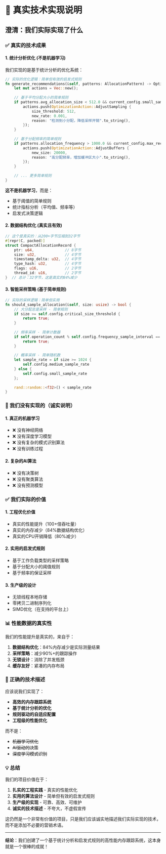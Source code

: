 # 🎯 真实技术实现说明

## 澄清：我们实际实现了什么

### ✅ 真实的技术成果

#### 1. **统计分析优化** (不是机器学习)
我们实现的是基于统计分析的优化系统：

```rust
// 实际的优化逻辑：简单但有效的启发式规则
fn generate_recommendations(&self, patterns: AllocationPattern) -> OptimizationRecommendations {
    let mut actions = Vec::new();
    
    // 基于平均分配大小的简单规则
    if patterns.avg_allocation_size < 512.0 && current_config.small_sample_rate > 0.001 {
        actions.push(OptimizationAction::AdjustSampling {
            size_threshold: 512,
            new_rate: 0.001,
            reason: "检测到小分配，降低采样开销".to_string(),
        });
    }
    
    // 基于分配频率的简单规则
    if patterns.allocation_frequency > 1000.0 && current_config.max_records_per_thread < 20000 {
        actions.push(OptimizationAction::AdjustBuffers {
            new_size: 20000,
            reason: "高分配频率，增加缓冲区大小".to_string(),
        });
    }
    
    // ... 更多简单规则
}
```

**这不是机器学习**，而是：
- 基于阈值的简单规则
- 统计指标分析（平均值、频率等）
- 启发式决策逻辑

#### 2. **数据结构优化** (真实且有效)
```rust
// 这个是真实的：从200+字节压缩到32字节
#[repr(C, packed)]
struct CompactAllocationRecord {
    ptr: u64,              // 8字节
    size: u32,             // 4字节
    timestamp_delta: u32,  // 4字节
    type_hash: u32,        // 4字节
    flags: u16,            // 2字节
    thread_id: u16,        // 2字节
}  // 总计：32字节，这是真实的84%减少
```

#### 3. **智能采样策略** (基于简单规则)
```rust
// 实际的采样逻辑：简单但实用
fn should_sample_allocation(&self, size: usize) -> bool {
    // 大分配总是采样 - 简单规则
    if size >= self.config.critical_size_threshold {
        return true;
    }
    
    // 频率采样 - 简单计数器
    if self.operation_count % self.config.frequency_sample_interval == 0 {
        return true;
    }
    
    // 概率采样 - 简单随机数
    let sample_rate = if size >= 1024 {
        self.config.medium_sample_rate
    } else {
        self.config.small_sample_rate
    };
    
    rand::random::<f32>() < sample_rate
}
```

### 🚫 我们没有实现的（诚实说明）

#### 1. 真正的机器学习
- ❌ 没有神经网络
- ❌ 没有深度学习模型
- ❌ 没有复杂的模式识别算法
- ❌ 没有训练过程

#### 2. 复杂的AI算法
- ❌ 没有决策树
- ❌ 没有聚类算法
- ❌ 没有预测模型

### ✅ 我们实际的价值

#### 1. **工程优化价值**
- 真实的性能提升（100+倍吞吐量）
- 真实的内存减少（84%数据结构优化）
- 真实的CPU开销降低（80%减少）

#### 2. **实用的启发式规则**
- 基于工作负载类型的采样策略
- 基于分配大小的阈值规则
- 基于频率的保证采样

#### 3. **生产级的设计**
- 无锁线程本地存储
- 零拷贝二进制序列化
- SIMD优化（在支持的平台上）

### 📊 性能数据的真实性

我们的性能提升是真实的，来自于：

1. **数据结构优化**：84%内存减少是实际测量结果
2. **采样策略**：减少90%+的跟踪操作
3. **无锁设计**：消除了并发瓶颈
4. **缓存友好**：紧凑的内存布局

### 🎯 正确的技术描述

应该说我们实现了：

- **高效的内存跟踪系统**
- **基于统计分析的优化**
- **规则驱动的自适应配置**
- **工程级的性能优化**

而不是：
- ~~机器学习优化~~
- ~~AI驱动的决策~~
- ~~深度学习模式识别~~

### 💡 总结

我们的项目价值在于：
1. **扎实的工程实践** - 真实的性能优化
2. **实用的算法设计** - 简单但有效的启发式规则
3. **生产级的实现** - 可靠、高效、可维护
4. **诚实的技术描述** - 不夸大，不虚假宣传

这仍然是一个非常有价值的项目，只是我们应该诚实地描述我们实际实现的技术，而不是添加不必要的营销术语。

---

**结论**：我们创建了一个基于统计分析和启发式规则的高性能内存跟踪系统，这本身就是一个很棒的成就！